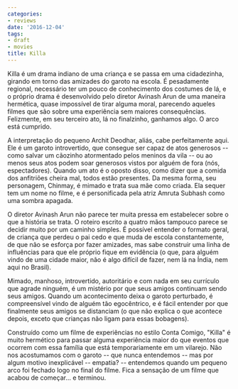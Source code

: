 ```yaml
---
categories:
- reviews
date: '2016-12-04'
tags:
- draft
- movies
title: Killa
---
```


Killa é um drama indiano de uma criança e se passa em uma cidadezinha, girando em torno das amizades do garoto na escola. É pesadamente regional, necessário ter um pouco de conhecimento dos costumes de lá, e o próprio drama é desenvolvido pelo diretor Avinash Arun de uma maneira hermética, quase impossível de tirar alguma moral, parecendo aqueles filmes que são sobre uma experiência sem maiores consequências. Felizmente, em seu terceiro ato, lá no finalzinho, ganhamos algo. O arco está cumprido.

A interpretação do pequeno Archit Deodhar, aliás, cabe perfeitamente aqui. Ele é um garoto introvertido, que consegue ser capaz de atos generosos -- como salvar um cãozinho atormentado pelos meninos da vila -- ou ao menos seus atos podem soar generosos vistos por alguém de fora (nós, espectadores). Quando um ato é o oposto disso, como dizer que a comida dos anfitriões cheira mal, todos estão presentes. Da mesma forma, seu personagem, Chinmay, é mimado e trata sua mãe como criada. Ela sequer tem um nome no filme, e é personificada pela atriz Amruta Subhash como uma sombra apagada.

O diretor Avinash Arun não parece ter muita pressa em estabelecer sobre o que a história se trata. O roteiro escrito a quatro mãos tampouco parece se decidir muito por um caminho simples. É possível entender o formato geral, de criança que perdeu o pai cedo e que muda de escola constantemente, de que não se esforça por fazer amizades, mas sabe construir uma linha de influências para que ele próprio fique em evidência (o que, para alguém vindo de uma cidade maior, não é algo difícil de fazer, nem lá na Índia, nem aqui no Brasil).

Mimado, manhoso, introvertido, autoritário e com nada em seu currículo que agrade ninguém, é um mistério por que seus amigos continuam sendo seus amigos. Quando um acontecimento deixa o garoto perturbado, é compreensível vindo de alguém tão egocêntrico, e é fácil entender por que finalmente seus amigos se distanciam (o que não explica o que acontece depois, exceto que crianças não ligam para essas bobagens).

Construído como um filme de experiências no estilo Conta Comigo, "Killa" é muito hermético para passar alguma experiência maior do que eventos que ocorrem com essa família que está temporariamente em um vilarejo. Não nos acostumamos com o garoto -- que nunca entendemos -- mas por algum motivo inexplicável -- empatia? -- entendemos quando um pequeno arco foi fechado logo no final do filme. Fica a sensação de um filme que acabou de começar... e terminou.